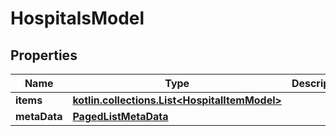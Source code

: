 
# HospitalsModel

## Properties
Name | Type | Description | Notes
------------ | ------------- | ------------- | -------------
**items** | [**kotlin.collections.List&lt;HospitalItemModel&gt;**](HospitalItemModel.md) |  |  [optional]
**metaData** | [**PagedListMetaData**](PagedListMetaData.md) |  |  [optional]



